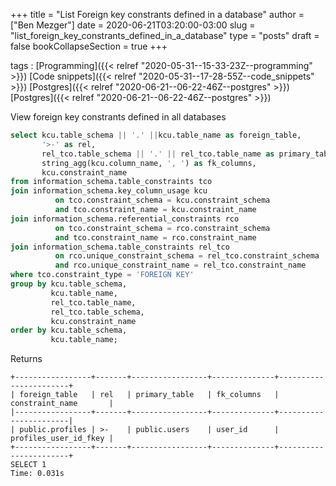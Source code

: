 +++
title = "List Foreign key constrants defined in a database"
author = ["Ben Mezger"]
date = 2020-06-21T03:20:00-03:00
slug = "list_foreign_key_constrants_defined_in_a_database"
type = "posts"
draft = false
bookCollapseSection = true
+++

tags
: [Programming]({{< relref "2020-05-31--15-33-23Z--programming" >}}) [Code snippets]({{< relref "2020-05-31--17-28-55Z--code_snippets" >}}) [Postgres]({{< relref "2020-06-21--06-22-46Z--postgres" >}}) [Postgres]({{< relref "2020-06-21--06-22-46Z--postgres" >}})

View foreign key constrants defined in all databases

```sql
select kcu.table_schema || '.' ||kcu.table_name as foreign_table,
       '>-' as rel,
       rel_tco.table_schema || '.' || rel_tco.table_name as primary_table,
       string_agg(kcu.column_name, ', ') as fk_columns,
       kcu.constraint_name
from information_schema.table_constraints tco
join information_schema.key_column_usage kcu
          on tco.constraint_schema = kcu.constraint_schema
          and tco.constraint_name = kcu.constraint_name
join information_schema.referential_constraints rco
          on tco.constraint_schema = rco.constraint_schema
          and tco.constraint_name = rco.constraint_name
join information_schema.table_constraints rel_tco
          on rco.unique_constraint_schema = rel_tco.constraint_schema
          and rco.unique_constraint_name = rel_tco.constraint_name
where tco.constraint_type = 'FOREIGN KEY'
group by kcu.table_schema,
         kcu.table_name,
         rel_tco.table_name,
         rel_tco.table_schema,
         kcu.constraint_name
order by kcu.table_schema,
         kcu.table_name;
```

Returns

```text
+-----------------+-------+-----------------+--------------+-----------------------+
| foreign_table   | rel   | primary_table   | fk_columns   | constraint_name       |
|-----------------+-------+-----------------+--------------+-----------------------|
| public.profiles | >-    | public.users    | user_id      | profiles_user_id_fkey |
+-----------------+-------+-----------------+--------------+-----------------------+
SELECT 1
Time: 0.031s
```
